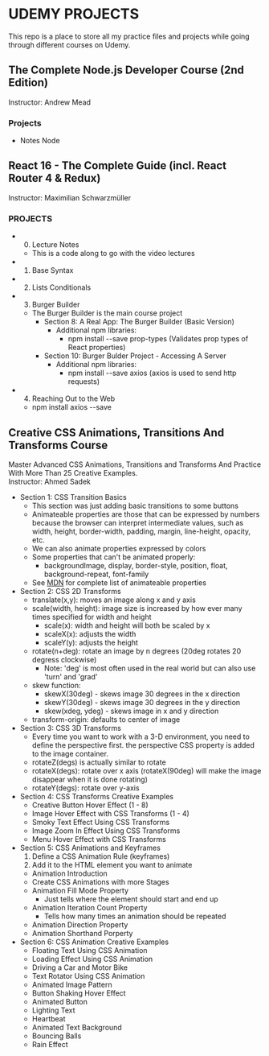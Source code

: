 # UDEMY PROJECTS

This repo is a place to store all my practice files and projects while going through different courses on Udemy.

## The Complete Node.js Developer Course (2nd Edition)  
Instructor: Andrew Mead  

### Projects  
- Notes Node



## React 16 - The Complete Guide (incl. React Router 4 & Redux)  
Instructor: Maximilian Schwarzmüller  

### PROJECTS  
- 0) Lecture Notes  
    - This is a code along to go with the video lectures
- 1) Base Syntax
- 2) Lists Conditionals
- 3) Burger Builder  
    - The Burger Builder is the main course project  
        - Section 8: A Real App: The Burger Builder (Basic Version)
            - Additional npm libraries: 
                - npm install --save prop-types (Validates prop types of React properties)  
        - Section 10: Burger Bulder Project - Accessing A Server  
            - Additional npm libraries: 
                - npm install --save axios (axios is used to send http requests)  
- 4)  Reaching Out to the Web  
     - npm install axios --save


## Creative CSS Animations, Transitions And Transforms Course  
Master Advanced CSS Animations, Transitions and Transforms And Practice With More Than 25 Creative Examples.  
Instructor: Ahmed Sadek  

- Section 1: CSS Transition Basics  
    - This section was just adding basic transitions to some buttons  
    - Animateable properties are those that can be expressed by numbers because the browser can interpret intermediate values, such as width, height, border-width, padding, margin, line-height, opacity, etc.
    - We can also animate properties expressed by colors
    - Some properties that can't be animated properly:  
        - backgroundImage, display, border-style, position, float, background-repeat, font-family 
    - See [MDN](https://developer.mozilla.org/en-US/docs/Web/CSS/CSS_animated_properties) for complete list of animateable properties
- Section 2: CSS 2D Transforms  
    - translate(x,y): moves an image along x and y axis  
    - scale(width, height): image size is increased by how ever many times specified for width and height
        - scale(x): width and height will both be scaled by x
        - scaleX(x): adjusts the width
        - scaleY(y): adjusts the height
    - rotate(n+deg): rotate an image by n degrees (20deg rotates 20 degress clockwise)  
        - Note: 'deg' is most often used in the real world but can also use 'turn' and 'grad'
    - skew function:  
        - skewX(30deg) - skews image 30 degrees in the x direction
        - skewY(30deg) - skews image 30 degrees in the y direction
        - skew(xdeg, ydeg) - skews image in x and y direction
    - transform-origin: defaults to center of image
- Section 3: CSS 3D Transforms  
  - Every time you want to work with a 3-D environment, you need to define the perspective first. the perspective CSS property is added to the image container.
  - rotateZ(degs) is actually similar to rotate
  - rotateX(degs): rotate over x axis (rotateX(90deg) will make the image disappear when it is done rotating)
  - rotateY(degs): rotate over y-axis
- Section 4: CSS Transforms Creative Examples  
    - Creative Button Hover Effect (1 - 8)  
    - Image Hover Effect with CSS Transforms (1 - 4)  
    - Smoky Text Effect Using CSS Transforms  
    - Image Zoom In Effect Using CSS Transforms  
    - Menu Hover Effect with CSS Transforms
- Section 5: CSS Animations and Keyframes  
    1) Define a CSS Animation Rule (keyframes)  
    2) Add it to the HTML element you want to animate
    - Animation Introduction  
    - Create CSS Animations with more Stages  
    - Animation Fill Mode Property  
        - Just tells where the element should start and end up
    - Animation Iteration Count Property  
        - Tells how many times an animation should be repeated
    - Animation Direction Property  
    - Animation Shorthand Porperty
- Section 6: CSS Animation Creative Examples  
    - Floating Text Using CSS Animation  
    - Loading Effect Using CSS Animation  
    - Driving a Car and Motor Bike
    - Text Rotator Using CSS Animation  
    - Animated Image Pattern  
    - Button Shaking Hover Effect  
    - Animated Button  
    - Lighting Text  
    - Heartbeat  
    - Animated Text Background  
    - Bouncing Balls  
    - Rain Effect
